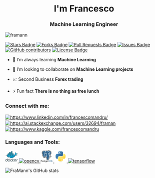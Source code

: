 <h1 align="center">I'm Francesco</h1>
<h3 align="center">Machine Learning Engineer</h3>

<p align="left"> <img src="https://komarev.com/ghpvc/?username=framann&label=Profile%20views&color=red&style=flat" alt="framann" /> </p>

<a href="https://github.com/framann/awesome-github-profile-readme/stargazers"><img src="https://img.shields.io/github/stars/framann/awesome-github-profile-readme" alt="Stars Badge"/></a>
<a href="https://github.com/abhisheknaiidu/awesome-github-profile-readme/network/members"><img src="https://img.shields.io/github/forks/abhisheknaiidu/awesome-github-profile-readme" alt="Forks Badge"/></a>
<a href="https://github.com/abhisheknaiidu/awesome-github-profile-readme/pulls"><img src="https://img.shields.io/github/issues-pr/abhisheknaiidu/awesome-github-profile-readme" alt="Pull Requests Badge"/></a>
<a href="https://github.com/abhisheknaiidu/awesome-github-profile-readme/issues"><img src="https://img.shields.io/github/issues/abhisheknaiidu/awesome-github-profile-readme" alt="Issues Badge"/></a>
<a href="https://github.com/abhisheknaiidu/awesome-github-profile-readme/graphs/contributors"><img alt="GitHub contributors" src="https://img.shields.io/github/contributors/abhisheknaiidu/awesome-github-profile-readme?color=2b9348"></a>
<a href="https://github.com/abhisheknaiidu/awesome-github-profile-readme/blob/master/LICENSE"><img src="https://img.shields.io/github/license/abhisheknaiidu/awesome-github-profile-readme?color=2b9348" alt="License Badge"/></a>

- 🌱 I’m always learning **Machine Learning**

- 👯 I’m looking to collaborate on **Machine Learning projects**

- 📈 Second Business **Forex trading**

- ⚡ Fun fact **There is no thing as free lunch**

<h3 align="left">Connect with me:</h3>
<p align="left">
<a href="https://linkedin.com/in/https://www.linkedin.com/in/francescomandru/" target="blank"><img align="center" src="https://cdn.jsdelivr.net/npm/simple-icons@3.0.1/icons/linkedin.svg" alt="https://www.linkedin.com/in/francescomandru/" height="30" width="40" /></a>
<a href="https://stackoverflow.com/users/https://ai.stackexchange.com/users/32694/framan" target="blank"><img align="center" src="https://cdn.jsdelivr.net/npm/simple-icons@3.0.1/icons/stackoverflow.svg" alt="https://ai.stackexchange.com/users/32694/framan" height="30" width="40" /></a>
<a href="https://kaggle.com/https://www.kaggle.com/francescomandru" target="blank"><img align="center" src="https://cdn.jsdelivr.net/npm/simple-icons@3.0.1/icons/kaggle.svg" alt="https://www.kaggle.com/francescomandru" height="30" width="40" /></a>
</p>

<h3 align="left">Languages and Tools:</h3>
<p align="left"> <a href="https://www.docker.com/" target="_blank"> <img src="https://raw.githubusercontent.com/devicons/devicon/master/icons/docker/docker-original-wordmark.svg" alt="docker" width="40" height="40"/> </a> <a href="https://opencv.org/" target="_blank"> <img src="https://www.vectorlogo.zone/logos/opencv/opencv-icon.svg" alt="opencv" width="40" height="40"/> </a> <a href="https://www.postgresql.org" target="_blank"> <img src="https://raw.githubusercontent.com/devicons/devicon/master/icons/postgresql/postgresql-original-wordmark.svg" alt="postgresql" width="40" height="40"/> </a> <a href="https://www.python.org" target="_blank"> <img src="https://raw.githubusercontent.com/devicons/devicon/master/icons/python/python-original.svg" alt="python" width="40" height="40"/> </a> <a href="https://www.tensorflow.org" target="_blank"> <img src="https://www.vectorlogo.zone/logos/tensorflow/tensorflow-icon.svg" alt="tensorflow" width="40" height="40"/> </a> </p>


![FraMann's GitHub stats](https://github-readme-stats.vercel.app/api?username=FrancescoMandru&show_icons=true&theme=radical)



